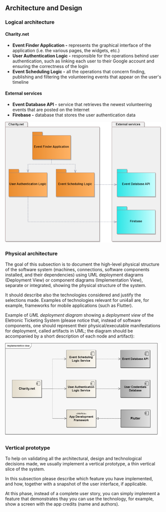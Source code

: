 
## Architecture and Design

### Logical architecture

#### Charity.net
* **Event Finder Application -** represents the graphical interface of the application (i.e. the various pages, the widgets, etc.)
* **User Authentication Logic -** responsible for the operations behind user authentication, such as linking each user to their Google account and ensuring the correctness of the login
* **Event Scheduling Logic -** all the operations that concern finding, publishing and filtering the volunteering events that appear on the user's timeline

#### External services
* **Event Database API -** service that retrieves the newest volunteering events that are posted on the Internet
* **Firebase -** database that stores the user authentication data

![LogicalView](../images/LogicalArchitecture.png)

### Physical architecture
The goal of this subsection is to document the high-level physical structure of the software system (machines, connections, software components installed, and their dependencies) using UML deployment diagrams (Deployment View) or component diagrams (Implementation View), separate or integrated, showing the physical structure of the system.

It should describe also the technologies considered and justify the selections made. Examples of technologies relevant for uni4all are, for example, frameworks for mobile applications (such as Flutter).

Example of _UML deployment diagram_ showing a _deployment view_ of the Eletronic Ticketing System (please notice that, instead of software components, one should represent their physical/executable manifestations for deployment, called artifacts in UML; the diagram should be accompanied by a short description of each node and artifact):

![ImplementationView](../images/PhysicalArchitecture.png)

### Vertical prototype
To help on validating all the architectural, design and technological decisions made, we usually implement a vertical prototype, a thin vertical slice of the system.

In this subsection please describe which feature you have implemented, and how, together with a snapshot of the user interface, if applicable.

At this phase, instead of a complete user story, you can simply implement a feature that demonstrates thay you can use the technology, for example, show a screen with the app credits (name and authors).
